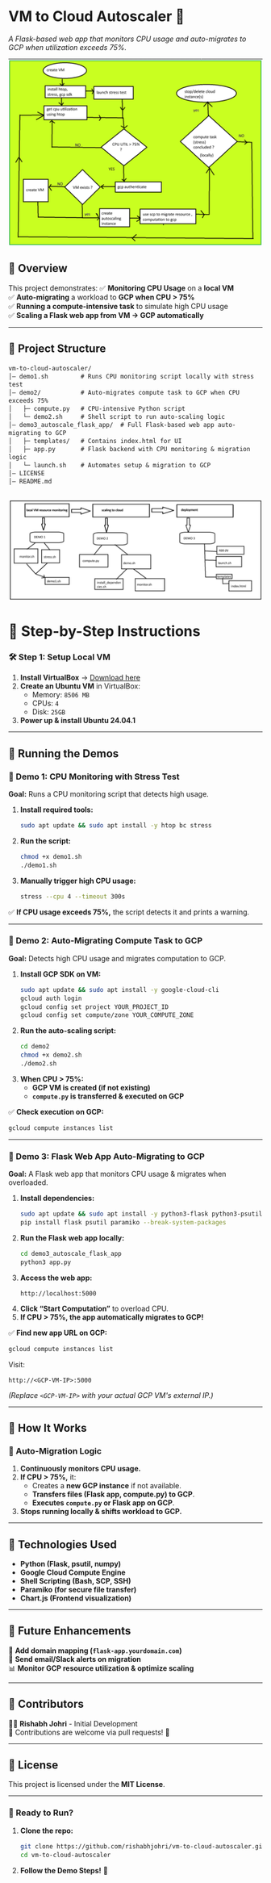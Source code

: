 # **VM to Cloud Autoscaler 🚀**
*A Flask-based web app that monitors CPU usage and auto-migrates to GCP when utilization exceeds 75%.*

![Architecture Diagram](images/VCC_ASS3_Flowchart.png)

## **📌 Overview**
This project demonstrates:
✅ **Monitoring CPU Usage** on a **local VM**  
✅ **Auto-migrating** a workload to **GCP when CPU > 75%**  
✅ **Running a compute-intensive task** to simulate high CPU usage  
✅ **Scaling a Flask web app from VM → GCP automatically**  

---

## **📌 Project Structure**
```
vm-to-cloud-autoscaler/
│— demo1.sh         # Runs CPU monitoring script locally with stress test
│— demo2/           # Auto-migrates compute task to GCP when CPU exceeds 75%
│   ├─ compute.py   # CPU-intensive Python script
│   └─ demo2.sh     # Shell script to run auto-scaling logic
│— demo3_autoscale_flask_app/  # Full Flask-based web app auto-migrating to GCP
│   ├─ templates/   # Contains index.html for UI
│   ├─ app.py       # Flask backend with CPU monitoring & migration logic
│   └─ launch.sh    # Automates setup & migration to GCP
│— LICENSE
│— README.md
```
![Architecture Diagram](images/VCC_ASS3_Arch.png)
---

# **📌 Step-by-Step Instructions**
### **🛠️ Step 1: Setup Local VM**
1. **Install VirtualBox** → [Download here](https://www.virtualbox.org/wiki/Downloads)
2. **Create an Ubuntu VM** in VirtualBox:
   - Memory: `8506 MB`
   - CPUs: `4`
   - Disk: `25GB`
3. **Power up & install Ubuntu 24.04.1**

---

## **📌 Running the Demos**
### **🚀 Demo 1: CPU Monitoring with Stress Test**
**Goal:** Runs a CPU monitoring script that detects high usage.

1. **Install required tools:**
   ```bash
   sudo apt update && sudo apt install -y htop bc stress
   ```
2. **Run the script:**
   ```bash
   chmod +x demo1.sh
   ./demo1.sh
   ```
3. **Manually trigger high CPU usage:**
   ```bash
   stress --cpu 4 --timeout 300s
   ```
✅ **If CPU usage exceeds 75%,** the script detects it and prints a warning.

---

### **🚀 Demo 2: Auto-Migrating Compute Task to GCP**
**Goal:** Detects high CPU usage and migrates computation to GCP.

1. **Install GCP SDK on VM:**
   ```bash
   sudo apt update && sudo apt install -y google-cloud-cli
   gcloud auth login
   gcloud config set project YOUR_PROJECT_ID
   gcloud config set compute/zone YOUR_COMPUTE_ZONE
   ```
2. **Run the auto-scaling script:**
   ```bash
   cd demo2
   chmod +x demo2.sh
   ./demo2.sh
   ```
3. **When CPU > 75%:**
   - **GCP VM is created (if not existing)**
   - **`compute.py` is transferred & executed on GCP**

✅ **Check execution on GCP:**
```bash
gcloud compute instances list
```

---

### **🚀 Demo 3: Flask Web App Auto-Migrating to GCP**
**Goal:** A Flask web app that monitors CPU usage & migrates when overloaded.

1. **Install dependencies:**
   ```bash
   sudo apt update && sudo apt install -y python3-flask python3-psutil python3-pip google-cloud-cli
   pip install flask psutil paramiko --break-system-packages
   ```
2. **Run the Flask web app locally:**
   ```bash
   cd demo3_autoscale_flask_app
   python3 app.py
   ```
3. **Access the web app:**
   ```
   http://localhost:5000
   ```
4. **Click “Start Computation”** to overload CPU.  
5. **If CPU > 75%, the app automatically migrates to GCP!**

✅ **Find new app URL on GCP:**
```bash
gcloud compute instances list
```
Visit:
```
http://<GCP-VM-IP>:5000
```
*(Replace `<GCP-VM-IP>` with your actual GCP VM's external IP.)*

---

## **📌 How It Works**
### **🔹 Auto-Migration Logic**
1. **Continuously monitors CPU usage.**
2. **If CPU > 75%,** it:
   - Creates a **new GCP instance** if not available.
   - **Transfers files (Flask app, compute.py) to GCP**.
   - **Executes `compute.py` or Flask app on GCP**.
3. **Stops running locally & shifts workload to GCP.**

---

## **📌 Technologies Used**
- **Python (Flask, psutil, numpy)**
- **Google Cloud Compute Engine**
- **Shell Scripting (Bash, SCP, SSH)**
- **Paramiko (for secure file transfer)**
- **Chart.js (Frontend visualization)**

---

## **📌 Future Enhancements**
🚀 **Add domain mapping (`flask-app.yourdomain.com`)**  
📩 **Send email/Slack alerts on migration**  
📊 **Monitor GCP resource utilization & optimize scaling**  

---

## **📌 Contributors**
👨‍💻 **Rishabh Johri** - Initial Development  
🔹 Contributions are welcome via pull requests! 🚀  

---

## **📌 License**
This project is licensed under the **MIT License**.

---

### **🎯 Ready to Run?**
1. **Clone the repo:**
   ```bash
   git clone https://github.com/rishabhjohri/vm-to-cloud-autoscaler.git
   cd vm-to-cloud-autoscaler
   ```
2. **Follow the Demo Steps!** 🚀


